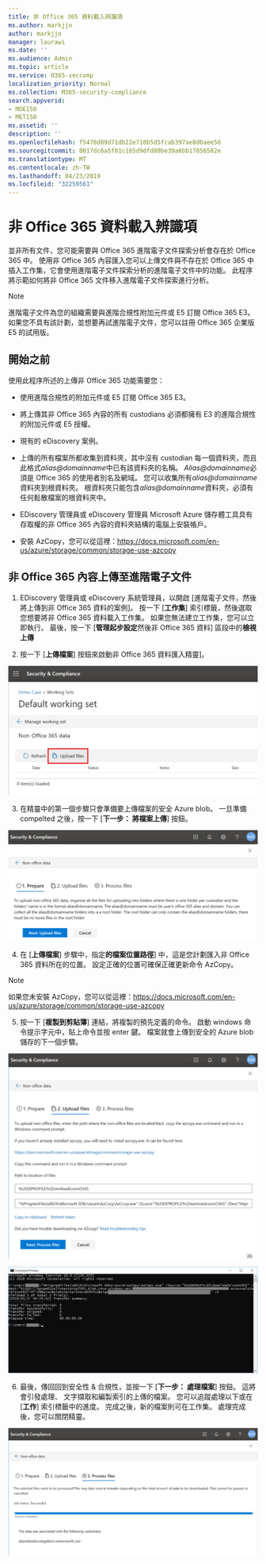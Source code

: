 ```yaml
---
title: 非 Office 365 資料載入辨識項
ms.author: markjjo
author: markjjo
manager: laurawi
ms.date: ''
ms.audience: Admin
ms.topic: article
ms.service: O365-seccomp
localization_priority: Normal
ms.collection: M365-security-compliance
search.appverid:
- MOE150
- MET150
ms.assetid: ''
description: ''
ms.openlocfilehash: f5478d89d71db22e710b5d5fcab397ae8d6aee56
ms.sourcegitcommit: 0017dc6a5f81c165d9dfd88be39a6bb17856582e
ms.translationtype: MT
ms.contentlocale: zh-TW
ms.lasthandoff: 04/23/2019
ms.locfileid: "32259561"
---
```

# <a name="load-non-office-365-data-into-evidence"></a>非 Office 365 資料載入辨識項

並非所有文件，您可能需要與 Office 365 進階電子文件探索分析會存在於 Office 365 中。 使用非 Office 365 內容匯入您可以上傳文件與不存在於 Office 365 中插入工作集，它會使用進階電子文件探索分析的進階電子文件中的功能。 此程序將示範如何將非 Office 365 文件移入進階電子文件探索進行分析。

>[!Note]
>進階電子文件為您的組織需要與進階合規性附加元件或 E5 訂閱 Office 365 E3。 如果您不具有該計劃，並想要再試進階電子文件，您可以註冊 Office 365 企業版 E5 的試用版。

## <a name="before-you-begin"></a>開始之前
使用此程序所述的上傳非 Office 365 功能需要您：

- 使用進階合規性的附加元件或 E5 訂閱 Office 365 E3。

- 將上傳其非 Office 365 內容的所有 custodians 必須都擁有 E3 的進階合規性的附加元件或 E5 授權。

- 現有的 eDiscovery 案例。

- 上傳的所有檔案所都收集到資料夾，其中沒有 custodian 每一個資料夾，而且此格式*alias@domainname*中已有該資料夾的名稱。 *Alias@domainname*必須是 Office 365 的使用者別名及網域。 您可以收集所有*alias@domainname*資料夾到根資料夾。 根資料夾只能包含*alias@domainname*資料夾，必須有任何鬆散檔案的根資料夾中。

- EDiscovery 管理員或 eDiscovery 管理員 Microsoft Azure 儲存體工具具有存取權的非 Office 365 內容的資料夾結構的電腦上安裝帳戶。

- 安裝 AzCopy，您可以從這裡：https://docs.microsoft.com/en-us/azure/storage/common/storage-use-azcopy

## <a name="upload-non-office-365-content-into-advanced-ediscovery"></a>非 Office 365 內容上傳至進階電子文件

1. EDiscovery 管理員或 eDiscovery 系統管理員，以開啟 [進階電子文件，然後將上傳到非 Office 365 資料的案例]。  按一下 [**工作集**] 索引標籤，然後選取您想要將非 Office 365 資料載入工作集。  如果您無法建立工作集，您可以立即執行。  最後，按一下 [**管理起步設定**然後非 Office 365 資料] 區段中的**檢視上傳**

2. 按一下 [**上傳檔案**] 按鈕來啟動非 Office 365 資料匯入精靈]。

![上傳檔案](../media/574f4059-4146-4058-9df3-ec97cf28d7c7.png)

3. 在精靈中的第一個步驟只會準備要上傳檔案的安全 Azure blob。  一旦準備 compelted 之後，按一下 [**下一步： 將檔案上傳**] 按鈕。

![非 Office 365 匯入-準備](../media/0670a347-a578-454a-9b3d-e70ef47aec57.png)
 
4. 在 [**上傳檔案**] 步驟中，指定**的檔案位置路徑**] 中，這是您計劃匯入非 Office 365 資料所在的位置。  設定正確的位置可確保正確更新命令 AzCopy。

> [!NOTE]
> 如果您未安裝 AzCopy，您可以從這裡：https://docs.microsoft.com/en-us/azure/storage/common/storage-use-azcopy

5. 按一下 [**複製到剪貼簿**] 連結，將複製的預先定義的命令。 啟動 windows 命令提示字元中，貼上命令並按 enter 鍵。  檔案就會上傳到安全的 Azure blob 儲存的下一個步驟。

![非-Office 365 匯入-上傳檔案](../media/3ea53b5d-7f9b-4dfc-ba63-90a38c14d41a.png)

![非 Office 365 匯入-AzCopy](../media/504e2dbe-f36f-4f36-9b08-04aea85d8250.png)

6. 最後，傳回回到安全性 & 合規性，並按一下 [**下一步： 處理檔案**] 按鈕。  這將會引發處理、 文字擷取和編製索引的上傳的檔案。  您可以追蹤處理以下或在 [**工作**] 索引標籤中的進度。 完成之後，新的檔案則可在工作集。  處理完成後，您可以關閉精靈。

![非-Office 365 匯入的程序檔案](../media/218b1545-416a-4a9f-9b25-3b70e8508f67.png)

